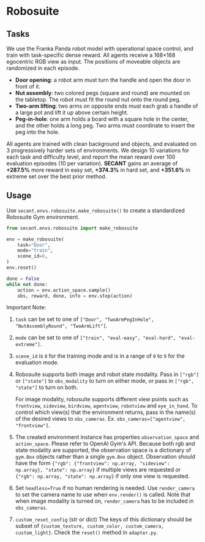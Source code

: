 # Robosuite

## Tasks
We use the Franka Panda robot model with operational space control, and train with task-specific dense reward. All agents receive a 168×168 egocentric RGB view as input. The positions of moveable objects are randomized in each episode. 
* <b>Door opening</b>: a robot arm must turn the handle and open the door in front of it. 
* <b>Nut assembly</b>: two colored pegs (square and round) are mounted on the tabletop. The robot must fit the round nut onto the round peg. 
* <b>Two-arm lifting</b>: two arms on opposite ends must each grab a handle of a large pot and lift it up above certain height. 
* <b>Peg-in-hole</b>: one arm holds a board with a square hole in the center, and the other holds a long peg. Two arms must coordinate to insert the peg into the hole.

All agents are trained with clean background and objects, and evaluated on 3 progressively harder sets of environments. We design 10 variations for each task and difficulty level, and report the mean reward over 100 evaluation episodes (10 per variation). <b>SECANT</b> gains an average of <b>+287.5%</b> more reward in easy set, <b>+374.3%</b> in hard set, and <b>+351.6%</b> in extreme set over the best prior method.

## Usage

Use `secant.envs.robosuite.make_robosuite()` to create a standardized Robosuite Gym environment. 

```python
from secant.envs.robosuite import make_robosuite

env = make_robosuite(
    task="Door",
    mode="train",
    scene_id=0,
)
env.reset()

done = False
while not done:
    action = env.action_space.sample()
    obs, reward, done, info = env.step(action)    
```

Important Note:

1. `task` can be set to one of `["Door", "TwoArmPegInHole", "NutAssemblyRound", "TwoArmLift"]`.
2. `mode` can be set to one of `["train", "eval-easy", "eval-hard", "eval-extreme"]`.
3. `scene_id` is `0` for the training mode and is in a range of `0` to `9` for the evaluation mode.
4. Robosuite supports both image and robot state modality. Pass in `["rgb"]` or `["state"]` to `obs_modality` to turn on either mode, 
    or pass in `["rgb", "state"]` to turn on both. 
   
   For image modality, robosuite supports different view points such as `frontview`, `sideview`, `birdview`, `agentview`, `robotview` and `eye_in_hand`. 
   To control which view(s) that the environment returns, pass in the name(s) of the desired views to `obs_cameras`. Ex. `obs_cameras=["agentview", "frontview"]`.
   
5. The created environment instance has properties `observation_space` and `action_space`. Please refer to OpenAI Gym's API. 
Because both rgb and state modality are supported, the observation space is a dictionary of `gym.Box` objects rather than a single `gym.Box`
   object. Observation should have the form `{"rgb": {"frontview": np.array, "sideview": np.array}, "state": np.array}` if multiple views are requested or
   `{"rgb": np.array, "state": np.array}` if only one view is requested.

6. Set `headless=True` if no human rendering is needed. Use `render_camera` to set the camera name to use when `env.render()` is called. 
Note that when image modality is turned on, `render_camera` has to be included in `obs_cameras`.

7. `custom_reset_config` (str or dict) The keys of this dictionary should be subset of `{custom_texture, custom_color, custom_camera, custom_light}`. Check the `reset()` method in `adapter.py`. 

